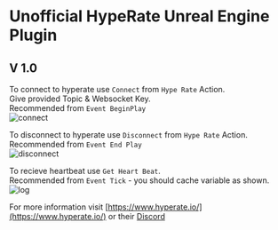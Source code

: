 # Unofficial HypeRate Unreal Engine Plugin
## V 1.0

To connect to hyperate use `Connect` from `Hype Rate` Action.  
Give provided Topic & Websocket Key.  
Recommended from `Event BeginPlay`  
![connect](https://github.com/ReDiGermany/HypeRateUE/blob/main/gfx/connect.png?raw=true)  

To disconnect to hyperate use `Disconnect` from `Hype Rate` Action.  
Recommended from `Event End Play`  
![disconnect](https://github.com/ReDiGermany/HypeRateUE/blob/main/gfx/disconnect.png?raw=true)  

To recieve heartbeat use `Get Heart Beat`.   
Recommended from `Event Tick` - you should cache variable as shown.  
![log](https://github.com/ReDiGermany/HypeRateUE/blob/main/gfx/log.png?raw=true)  
  
For more information visit [https://www.hyperate.io/](https://www.hyperate.io/) or their [Discord](https://discord.gg/75jcqvuHAH)

